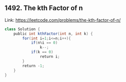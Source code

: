 ## 1492. The kth Factor of n
Link: https://leetcode.com/problems/the-kth-factor-of-n/

```java
class Solution {
    public int kthFactor(int n, int k) {
        for(int i=1;i<=n;i++){
            if(n%i == 0)
                k--;
            if(k == 0)
                return i;
        }
        return -1;
    }
}
```
